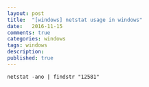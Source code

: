 ```yaml
---
layout: post
title:  "[windows] netstat usage in windows"
date:   2016-11-15
comments: true
categories: windows
tags: windows
description:
published: true
---
```



```
netstat -ano | findstr "12581"
```







